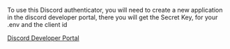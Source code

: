 To use this Discord authenticator, you will need to create a new application in the discord developer portal, there you will get the Secret Key, for your .env and the client id

[Discord Developer Portal](https://discord.com/developers/)
